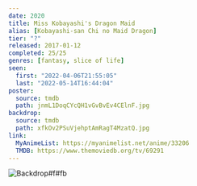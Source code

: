 ```yaml
---
date: 2020
title: Miss Kobayashi's Dragon Maid
alias: [Kobayashi-san Chi no Maid Dragon]
tier: "?"
released: 2017-01-12
completed: 25/25
genres: [fantasy, slice of life]
seen:
  first: "2022-04-06T21:55:05"
  last: "2022-05-14T16:44:04"
poster:
  source: tmdb
  path: jnmL1DoqCYcQH1vGvBvEv4CElnF.jpg
backdrop:
  source: tmdb
  path: xfkOv2PSuVjehptAmRagT4MzatQ.jpg
link:
  MyAnimeList: https://myanimelist.net/anime/33206
  TMDB: https://www.themoviedb.org/tv/69291
---
```


![Backdrop#f#fb](https://image.tmdb.org/t/p/w1280/vc3GVrH46tZPUk7RxRpQO6wH3ny.jpg "Source: TMDB")
